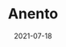 ---
layout: post
category: day-by-day
date: 2021-07-18
title: Anento
image:
  thumbnail: /images/blog/thumbnails/2021-07-18-anento.jpg
  path: /images/blog/2021-07-18-anento.jpg
---